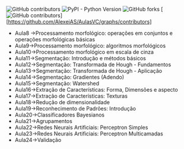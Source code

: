![GitHub contributors](https://img.shields.io/github/contributors/AlexeiAS/AulasVC?color=green)
![PyPI - Python Version](https://img.shields.io/pypi/pyversions/Django?color=green)
![GitHub forks](https://img.shields.io/github/forks/AlexeiAS/AulasVC?logoColor=green&style=social)
[![GitHub contributors](https://img.shields.io/github/contributors/AlexeiAS/AulasVC?color=green)][https://github.com/AlexeiAS/AulasVC/graphs/contributors]


*  Aula8 ->Processamento morfológico: operações em conjuntos e operações morfológicas básicas
* Aula9->Processamento morfológico: algoritmos morfológicos
* Aula10->Processamento morfológico em escala de cinza
* Aula11->Segmentação: Introdução e métodos básicos
* Aula12->Segmentação: Transformada de Hough - Fundamentos
* Aula13->Segmentação: Transformada de Hough - Aplicação
* Aula14->Segmentação: Gradientes (Adendo)
* Aula15->Segmentação: Watershed
* Aula16->Extração de Características: Forma, Dimensões e aspecto
* Aula17->Extração de Características: Texturas
* Aula18->Redução de dimensionalidade
* Aula19->Reconhecimento de Padrões: Introdução 
* Aula20->Classificadores Bayesianos
* Aula21->Agrupamentos
* Aula22->Redes Neurais Artificiais: Perceptron Simples 
* Aula23->Redes Neurais Artificiais: Perceptron Multicamadas
* Aula24->Validação
